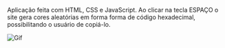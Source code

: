 Aplicação feita com HTML, CSS e JavaScript.
Ao clicar na tecla ESPAÇO o site gera cores aleatórias em forma forma de código hexadecimal, possibilitando o usuário de copiá-lo.

![Gif](https://user-images.githubusercontent.com/62571814/117313964-bad9eb00-ae5c-11eb-9011-d2a8e066f682.gif)
